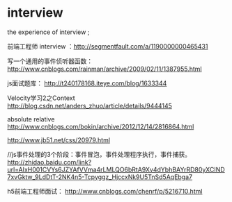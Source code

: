 # interview
the experience of interview ;

前端工程师 interview ：http://segmentfault.com/a/1190000000465431

写一个通用的事件侦听器函数：http://www.cnblogs.com/rainman/archive/2009/02/11/1387955.html

js面试题库： http://t240178168.iteye.com/blog/1633344

Velocity学习2之Context
http://blog.csdn.net/anders_zhuo/article/details/9444145




absolute relative
http://www.cnblogs.com/bokin/archive/2012/12/14/2816864.html

http://www.jb51.net/css/20979.html

//js事件处理的3个阶段：事件冒泡，事件处理程序执行，事件捕获。
http://zhidao.baidu.com/link?url=AIxH001CVYs6JZYAfVVma4rLMLQO6bRtA9Xv4dYbhBAYrRD80yXCIND7xvGktw_9LdDtT-2NK4n5-Tcpyggz_HjccxNk9U5TnSd5AqEbga7

h5前端工程师面试：
http://www.cnblogs.com/chenrf/p/5216710.html
